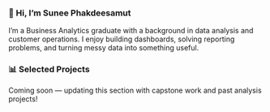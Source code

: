### 👋 Hi, I’m Sunee Phakdeesamut

I’m a Business Analytics graduate with a background in data analysis and customer operations. 
I enjoy building dashboards, solving reporting problems, and turning messy data into something useful.

### 📊 Selected Projects
Coming soon — updating this section with capstone work and past analysis projects!
